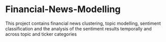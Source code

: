 # Financial-News-Modelling
This project contains financial news clustering, topic modelling, sentiment classification and the analysis of the sentiment results temporally and across topic and ticker categories
